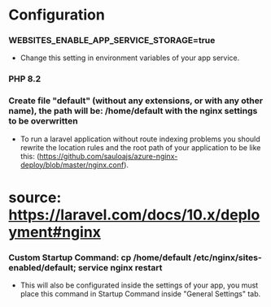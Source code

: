 # Configuration 
### WEBSITES_ENABLE_APP_SERVICE_STORAGE=true
- Change this setting in environment variables of your app service.

### PHP 8.2

### Create file "default" (without any extensions, or with any other name), the path will be: /home/default with the nginx settings to be overwritten 
- To run a laravel application without route indexing problems you should rewrite the location rules and the root path of your application to be like this: (https://github.com/sauloajs/azure-nginx-deploy/blob/master/nginx.conf).
# source: https://laravel.com/docs/10.x/deployment#nginx

### Custom Startup Command: cp /home/default /etc/nginx/sites-enabled/default; service nginx restart
- This will also be configurated inside the settings of your app, you must place this command in Startup Command inside "General Settings" tab.
